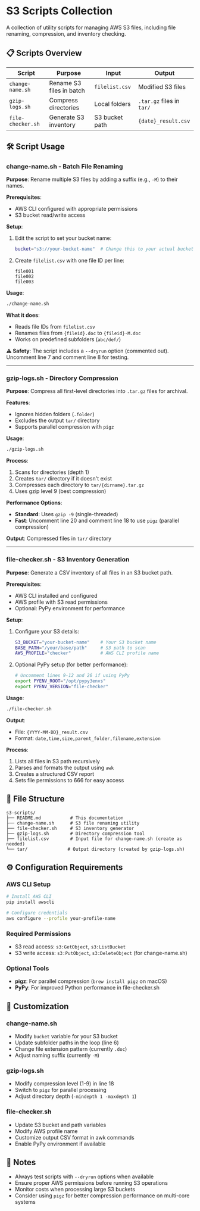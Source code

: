 # S3 Scripts Collection

A collection of utility scripts for managing AWS S3 files, including file renaming, compression, and inventory checking.

## 📋 Scripts Overview

| Script | Purpose | Input | Output |
|--------|---------|--------|--------|
| `change-name.sh` | Rename S3 files in batch | `filelist.csv` | Modified S3 files |
| `gzip-logs.sh` | Compress directories | Local folders | `.tar.gz` files in `tar/` |
| `file-checker.sh` | Generate S3 inventory | S3 bucket path | `{date}_result.csv` |

## 🛠️ Script Usage

### change-name.sh - Batch File Renaming

**Purpose**: Rename multiple S3 files by adding a suffix (e.g., `-M`) to their names.

**Prerequisites**:
- AWS CLI configured with appropriate permissions
- S3 bucket read/write access

**Setup**:
1. Edit the script to set your bucket name:
   ```bash
   bucket="s3://your-bucket-name"  # Change this to your actual bucket
   ```

2. Create `filelist.csv` with one file ID per line:
   ```
   file001
   file002
   file003
   ```

**Usage**:
```bash
./change-name.sh
```

**What it does**:
- Reads file IDs from `filelist.csv`
- Renames files from `{fileid}.doc` to `{fileid}-M.doc`
- Works on predefined subfolders (`abc/def/`)

**⚠️ Safety**: The script includes a `--dryrun` option (commented out). Uncomment line 7 and comment line 8 for testing.

---

### gzip-logs.sh - Directory Compression

**Purpose**: Compress all first-level directories into `.tar.gz` files for archival.

**Features**:
- Ignores hidden folders (`.folder`)
- Excludes the output `tar/` directory
- Supports parallel compression with `pigz`

**Usage**:
```bash
./gzip-logs.sh
```

**Process**:
1. Scans for directories (depth 1)
2. Creates `tar/` directory if it doesn't exist
3. Compresses each directory to `tar/{dirname}.tar.gz`
4. Uses gzip level 9 (best compression)

**Performance Options**:
- **Standard**: Uses `gzip -9` (single-threaded)
- **Fast**: Uncomment line 20 and comment line 18 to use `pigz` (parallel compression)

**Output**: Compressed files in `tar/` directory

---

### file-checker.sh - S3 Inventory Generation

**Purpose**: Generate a CSV inventory of all files in an S3 bucket path.

**Prerequisites**:
- AWS CLI installed and configured
- AWS profile with S3 read permissions
- Optional: PyPy environment for performance

**Setup**:
1. Configure your S3 details:
   ```bash
   S3_BUCKET="your-bucket-name"    # Your S3 bucket name
   BASE_PATH="/your/base/path"     # S3 path to scan
   AWS_PROFILE="checker"           # AWS CLI profile name
   ```

2. Optional PyPy setup (for better performance):
   ```bash
   # Uncomment lines 9-12 and 26 if using PyPy
   export PYENV_ROOT="/opt/pypy3envs"
   export PYENV_VERSION="file-checker"
   ```

**Usage**:
```bash
./file-checker.sh
```

**Output**: 
- File: `{YYYY-MM-DD}_result.csv`
- Format: `date,time,size,parent_folder,filename,extension`

**Process**:
1. Lists all files in S3 path recursively
2. Parses and formats the output using `awk`
3. Creates a structured CSV report
4. Sets file permissions to 666 for easy access

## 📁 File Structure

```
s3-scripts/
├── README.md           # This documentation
├── change-name.sh      # S3 file renaming utility
├── file-checker.sh     # S3 inventory generator  
├── gzip-logs.sh        # Directory compression tool
├── filelist.csv        # Input file for change-name.sh (create as needed)
└── tar/               # Output directory (created by gzip-logs.sh)
```

## ⚙️ Configuration Requirements

### AWS CLI Setup
```bash
# Install AWS CLI
pip install awscli

# Configure credentials
aws configure --profile your-profile-name
```

### Required Permissions
- S3 read access: `s3:GetObject`, `s3:ListBucket`
- S3 write access: `s3:PutObject`, `s3:DeleteObject` (for change-name.sh)

### Optional Tools
- **pigz**: For parallel compression (`brew install pigz` on macOS)
- **PyPy**: For improved Python performance in file-checker.sh

## 🔧 Customization

### change-name.sh
- Modify `bucket` variable for your S3 bucket
- Update subfolder paths in the loop (line 6)
- Change file extension pattern (currently `.doc`)
- Adjust naming suffix (currently `-M`)

### gzip-logs.sh  
- Modify compression level (1-9) in line 18
- Switch to `pigz` for parallel processing
- Adjust directory depth (`-mindepth 1 -maxdepth 1`)

### file-checker.sh
- Update S3 bucket and path variables
- Modify AWS profile name
- Customize output CSV format in awk commands
- Enable PyPy environment if available

## 📝 Notes

- Always test scripts with `--dryrun` options when available
- Ensure proper AWS permissions before running S3 operations
- Monitor costs when processing large S3 buckets
- Consider using `pigz` for better compression performance on multi-core systems
